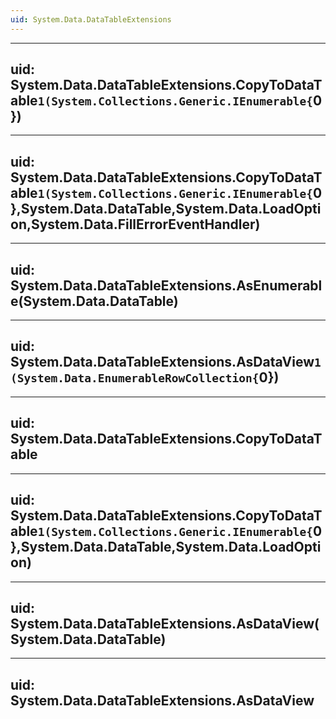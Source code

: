 ```yaml
---
uid: System.Data.DataTableExtensions
---
```


---
uid: System.Data.DataTableExtensions.CopyToDataTable``1(System.Collections.Generic.IEnumerable{``0})
---

---
uid: System.Data.DataTableExtensions.CopyToDataTable``1(System.Collections.Generic.IEnumerable{``0},System.Data.DataTable,System.Data.LoadOption,System.Data.FillErrorEventHandler)
---

---
uid: System.Data.DataTableExtensions.AsEnumerable(System.Data.DataTable)
---

---
uid: System.Data.DataTableExtensions.AsDataView``1(System.Data.EnumerableRowCollection{``0})
---

---
uid: System.Data.DataTableExtensions.CopyToDataTable
---

---
uid: System.Data.DataTableExtensions.CopyToDataTable``1(System.Collections.Generic.IEnumerable{``0},System.Data.DataTable,System.Data.LoadOption)
---

---
uid: System.Data.DataTableExtensions.AsDataView(System.Data.DataTable)
---

---
uid: System.Data.DataTableExtensions.AsDataView
---
